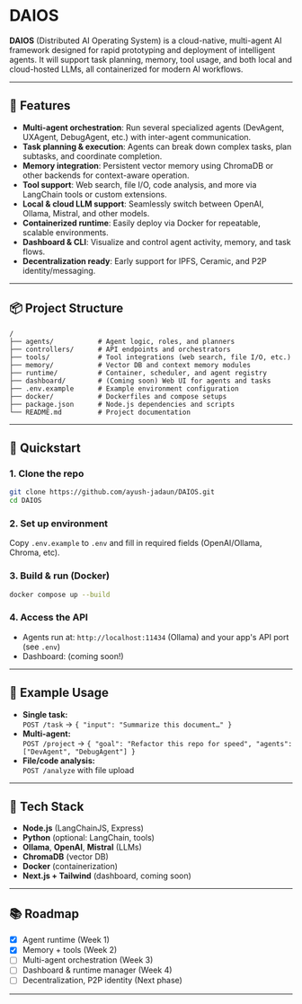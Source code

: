 # DAIOS

**DAIOS** (Distributed AI Operating System) is a cloud-native, multi-agent AI framework designed for rapid prototyping and deployment of intelligent agents. It will support task planning, memory, tool usage, and both local and cloud-hosted LLMs, all containerized for modern AI workflows.

---

## 🚀 Features

- **Multi-agent orchestration**: Run several specialized agents (DevAgent, UXAgent, DebugAgent, etc.) with inter-agent communication.
- **Task planning & execution**: Agents can break down complex tasks, plan subtasks, and coordinate completion.
- **Memory integration**: Persistent vector memory using ChromaDB or other backends for context-aware operation.
- **Tool support**: Web search, file I/O, code analysis, and more via LangChain tools or custom extensions.
- **Local & cloud LLM support**: Seamlessly switch between OpenAI, Ollama, Mistral, and other models.
- **Containerized runtime**: Easily deploy via Docker for repeatable, scalable environments.
- **Dashboard & CLI**: Visualize and control agent activity, memory, and task flows.
- **Decentralization ready**: Early support for IPFS, Ceramic, and P2P identity/messaging.

---

## 📦 Project Structure

```text
/
├── agents/           # Agent logic, roles, and planners
├── controllers/      # API endpoints and orchestrators
├── tools/            # Tool integrations (web search, file I/O, etc.)
├── memory/           # Vector DB and context memory modules
├── runtime/          # Container, scheduler, and agent registry
├── dashboard/        # (Coming soon) Web UI for agents and tasks
├── .env.example      # Example environment configuration
├── docker/           # Dockerfiles and compose setups
├── package.json      # Node.js dependencies and scripts
└── README.md         # Project documentation
```

---

## 🏁 Quickstart

### 1. Clone the repo
```bash
git clone https://github.com/ayush-jadaun/DAIOS.git
cd DAIOS
```

### 2. Set up environment
Copy `.env.example` to `.env` and fill in required fields (OpenAI/Ollama, Chroma, etc).

### 3. Build & run (Docker)
```bash
docker compose up --build
```

### 4. Access the API
- Agents run at: `http://localhost:11434` (Ollama) and your app's API port (see `.env`)
- Dashboard: (coming soon!)

---

## 🧠 Example Usage

- **Single task:**  
  `POST /task` → `{ "input": "Summarize this document…" }`
- **Multi-agent:**  
  `POST /project` → `{ "goal": "Refactor this repo for speed", "agents": ["DevAgent", "DebugAgent"] }`
- **File/code analysis:**  
  `POST /analyze` with file upload

---

## 🔧 Tech Stack

- **Node.js** (LangChainJS, Express)
- **Python** (optional: LangChain, tools)
- **Ollama**, **OpenAI**, **Mistral** (LLMs)
- **ChromaDB** (vector DB)
- **Docker** (containerization)
- **Next.js + Tailwind** (dashboard, coming soon)

---

## 📚 Roadmap

- [x] Agent runtime (Week 1)
- [x] Memory + tools (Week 2)
- [ ] Multi-agent orchestration (Week 3)
- [ ] Dashboard & runtime manager (Week 4)
- [ ] Decentralization, P2P identity (Next phase)

---

